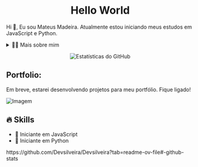 <!-- Título -->
<div id="user-content-toc">
  <h1 style="text-align: center;">Hello World</h1>
</div>

<!-- Apresentação -->
<p>Hi 👋, Eu sou Mateus Madeira. Atualmente estou iniciando meus estudos em JavaScript e Python.</p>

<!-- Dropdown -->
<details>
  <summary>👨‍💻 Mais sobre mim</summary>
  - 💬 Tenho 22 anos e uma paixão crescente por tecnologia e programação.
  - ⚡ Gosto de ler, assistir filmes e séries, e praticar atividades físicas. Estou buscando retomar essas atividades em breve.
</details>

<!-- Estatísticas do GitHub -->
<p align="center">
  <img src="https://github-readme-stats.vercel.app/api?username=devsilveira&show_icons=true&theme=dark" alt="Estatísticas do GitHub">
</p>

<!-- Portfolio -->
<h2>Portfolio:</h2>
<p>Em breve, estarei desenvolvendo projetos para meu portfólio. Fique ligado!</p>

<!-- GIF -->
<p align="left">
  <img align="center" src="https://media.giphy.com/media/NnMH7LDpZTPZS/giphy.gif?cid=790b76119u7sa91gjrckcj4bmpl2jrwoyr2e1q888qocqehw&ep=v1_gifs_search&rid=giphy.gif&ct=g" alt="Imagem">
</p>

## 🔥 Skills
<ul>
  <li>🔹 Iniciante em JavaScript</li>
  <li>🔹 Iniciante em Python</li>
</ul>
https://github.com/Devsilveira/Devsilveira?tab=readme-ov-file#-github-stats


 

